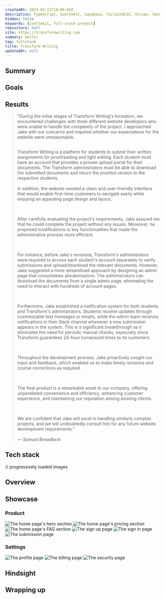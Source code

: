 ```yaml
---
createdAt: 2023-03-21T18:00:03Z
description: TypeScript, SvelteKit, Supabase, TailwindCSS, Stripe, SendGrid, Twilio, Vitest, Playwright, Github Actions, Vercel
hidden: false
keywords: [sveltekit, full-stack project]
repository: null
site: https://transformwriting.com
summary: Hello!
tag: fullstack
title: Transform Writing
updatedAt: null
---
```


<script>
     // components
    import Lightbox from "$components/utilities/Lightbox.svelte"
    import Link from "$components/utilities/Link.svelte"
</script>

## Summary

## Goals

## Results

> "During the initial stages of Transform Writing's formation, we encountered challenges with three different website developers who were unable to handle the complexity of the project. I approached Jake with our concerns and inquired whether our expectations for the website were unreasonable.
>
> <br/> Transform Writing is a platform for students to submit their written assignments for proofreading and light editing. Each student must have an account that provides a private upload portal for their documents. The Transform administrators must be able to download the submitted documents and return the proofed version to the respective students.
> <br/><br/> In addition, the website needed a clean and user-friendly interface that would enable first-time customers to navigate easily while enjoying an appealing page design and layout.
>
> <br/><br/> After carefully evaluating the project's requirements, Jake assured me that he could complete the project without any issues. Moreover, he proposed modifications to key functionalities that made the administrative process more efficient.
>
> <br/><br/> For instance, before Jake's revisions, Transform's administrators were required to access each student's account separately to verify submissions and upload/download the relevant documents. However, Jake suggested a more streamlined approach by designing an admin page that consolidates allsubmissions. The administrators can download the documents from a single admin page, eliminating the need to interact with hundreds of account pages.
>
> <br/><br/> Furthermore, Jake established a notification system for both students and Transform's administrators. Students receive updates through customizable text messages or emails, while the admin team receives notifications in their Slack channel whenever a new submission appears in the system. This is a significant breakthrough as it eliminates the need for periodic manual checks, especially since Transform guarantees 24-hour turnaround times to its customers.
>
> <br/><br/> Throughout the development process, Jake proactively sought our input and feedback, which enabled us to make timely revisions and course corrections as required.
>
> <br/><br/> The final product is a remarkable asset to our company, offering unparalleled convenience and efficiency, enhancing customer experience, and maintaining our reputation among existing clients.
>
> <br/><br/> We are confident that Jake will excel in handling similarly complex projects, and we will undoubtedly consult him for any future website development requirements."
> <br/><br/> &mdash; <cite>Samuel Broadbent</cite>

## Tech stack

// progressively loaded images

## Overview

## Showcase

### Product

<Lightbox description="The home page's hero section">
    <img alt="The home page's hero section" src="./index-hero.jpg" />
</Lightbox>

<Lightbox description="The home page's pricing section">
    <img alt="The home page's pricing section" src="./index-pricing-compare.jpg" />
</Lightbox>

<Lightbox description="The home page's FAQ section">
    <img alt="The home page's FAQ section" src="./index-faq-footer.jpg" />
</Lightbox>

<Lightbox description="The sign up page">
    <img alt="The sign up page" src="./sign-up.jpg" />
</Lightbox>

<Lightbox description="The sign in page">
    <img alt="The sign in page" src="./sign-in.jpg" />
</Lightbox>

<Lightbox description="The submission page">
    <img alt="The submission page" src="./submission.jpg" />
</Lightbox>

### Settings

<Lightbox description="The profile page">
    <img alt="The profile page" src="./profile.jpg" />
</Lightbox>

<Lightbox description="The billing page">
    <img alt="The billing page" src="./billing.jpg" />
</Lightbox>

<Lightbox description="The security page">
    <img alt="The security page" src="./security.jpg" />
</Lightbox>

## Hindsight

## Wrapping up
